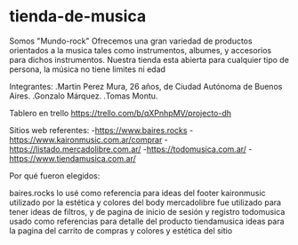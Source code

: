 # tienda-de-musica
Somos "Mundo-rock"
Ofrecemos una gran variedad de productos orientados a la musica
tales como instrumentos, albumes, y accesorios para dichos
instrumentos. Nuestra tienda esta abierta para cualquier tipo de persona,
la música no tiene limites ni edad



Integrantes: 
.Martin Perez Mura, 26 años, de Ciudad Autónoma de Buenos Aires.
.Gonzalo Márquez.
.Tomas Montu.

Tablero en trello https://trello.com/b/qXPnhpMV/projecto-dh

Sitios web referentes:
-https://www.baires.rocks
-https://www.kaironmusic.com.ar/comprar
-https://listado.mercadolibre.com.ar/ 
-https://todomusica.com.ar/ 
-https://www.tiendamusica.com.ar/ 


Por qué fueron elegidos:

baires.rocks lo usé como referencia para ideas del footer
kaironmusic utilizado por la estética y colores del body
mercadolibre fue utilizado para tener ideas de filtros, y de pagina de inicio de sesión y registro
todomusica usado como referencias para detalle del producto
tiendamusica ideas para la pagina del carrito de compras y colores y estética del sitio



